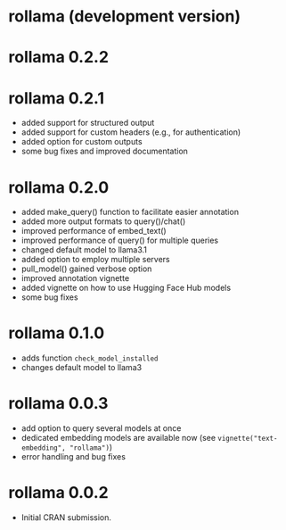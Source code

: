 # rollama (development version)

# rollama 0.2.2

# rollama 0.2.1

* added support for structured output
* added support for custom headers (e.g., for authentication)
* added option for custom outputs
* some bug fixes and improved documentation

# rollama 0.2.0

* added make_query() function to facilitate easier annotation
* added more output formats to query()/chat()
* improved performance of embed_text()
* improved performance of query() for multiple queries
* changed default model to llama3.1
* added option to employ multiple servers
* pull_model() gained verbose option
* improved annotation vignette 
* added vignette on how to use Hugging Face Hub models
* some bug fixes

# rollama 0.1.0

* adds function `check_model_installed`
* changes default model to llama3

# rollama 0.0.3

* add option to query several models at once
* dedicated embedding models are available now (see `vignette("text-embedding", "rollama")`)
* error handling and bug fixes

# rollama 0.0.2

* Initial CRAN submission.
